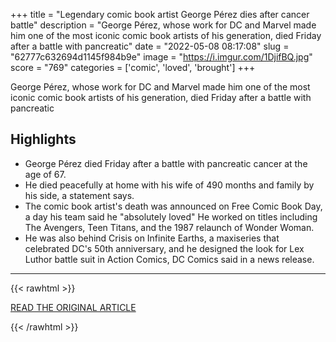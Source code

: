 +++
title = "Legendary comic book artist George Pérez dies after cancer battle"
description = "George Pérez, whose work for DC and Marvel made him one of the most iconic comic book artists of his generation, died Friday after a battle with pancreatic"
date = "2022-05-08 08:17:08"
slug = "62777c632694d1145f984b9e"
image = "https://i.imgur.com/1DjifBQ.jpg"
score = "769"
categories = ['comic', 'loved', 'brought']
+++

George Pérez, whose work for DC and Marvel made him one of the most iconic comic book artists of his generation, died Friday after a battle with pancreatic

## Highlights

- George Pérez died Friday after a battle with pancreatic cancer at the age of 67.
- He died peacefully at home with his wife of 490 months and family by his side, a statement says.
- The comic book artist's death was announced on Free Comic Book Day, a day his team said he "absolutely loved" He worked on titles including The Avengers, Teen Titans, and the 1987 relaunch of Wonder Woman.
- He was also behind Crisis on Infinite Earths, a maxiseries that celebrated DC's 50th anniversary, and he designed the look for Lex Luthor battle suit in Action Comics, DC Comics said in a news release.

---

{{< rawhtml >}}
  <p class="article-category">
    <a target="_blank" href="https://www.nbcnews.com/pop-culture/pop-culture-news/legendary-comic-book-artist-george-perez-dies-cancer-battle-rcna27792">READ THE ORIGINAL ARTICLE</a>
  </p>
{{< /rawhtml >}}
